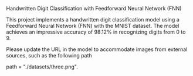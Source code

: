 Handwritten Digit Classification with Feedforward Neural Network (FNN)

This project implements a handwritten digit classification model using a Feedforward Neural Network (FNN) with the MNIST dataset. 
The model achieves an impressive accuracy of 98.12% in recognizing digits from 0 to 9.

Please update the URL in the model to accommodate images from external sources, such as the following path

path = "./datasets/three.png".

